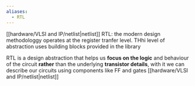 ```yaml
---
aliases:
  - RTL
---
```

[[hardware/VLSI and IP/netlist|netlist]]
RTL: the modern design methodologgy operates at the register tranfer level. THhi level of abstraction uses building blocks provided in the library

RTL is a design abstraction that helps us **focus on the logic** and behaviour of the circuit **rather** than the underlying **transistor details**, with it we can describe our circuits using components like FF and gates [[hardware/VLSI and IP/netlist|netlist]]

